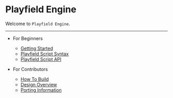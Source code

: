 Playfield Engine
================

Welcome to `Playfield Engine`.

---

* For Beginners
    * [Getting Started](gettingstarted.md)
    * [Playfield Script Syntax](syntax.md)
    * [Playfield Script API](api.md)

* For Contributors
    * [How To Build](build.md)
    * [Design Overview](design.md)
    * [Porting Information](porting.md)
